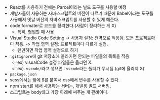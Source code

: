 - React를 사용하기 전에는 Parcel이라는 빌드 도구를 사용할 예정
- 개발자들이 사용하는 자바스크립트의 버전이 다르기 때문에 Babel이라는 도구를 사용해서 옛날 버전의 자바스크립트를 사용할 수 있게 해준다. 
- code formater로 코드를 정리한다.(사람이 정리하는 게 X)
    - 특히, 협업할 때 사용
- Visual Studio Code Setting
    -> 사용자 설정: 전역으로 적용됨. 모든 프로젝트마다 적용.
    -> 작업 영역 설정: 프로젝트마다 다르게 설정.
    - 왠만하면 작업 영역 설정으로 하기
- `.gitignore`에 git 저장소에 올라가면 안되는 파일들의 목록을 적음
    - ex) visualCode 설정 파일들은 올리면 X. 
    - ex)`.vscode/`라고 넣으면 `.vscode`라는 폴더가 무시됨.(git에 올리지 X)'
- `package.json`
- scss에서는 앞에 $를 붙여서 css에서 변수를 사용할 수 있다.
- npm start를 해서 사용하는 서버는, 개발용 빌드 서버임.
- 스크립트는 body태그 가장 아래에 써주는 게 관례이다. 